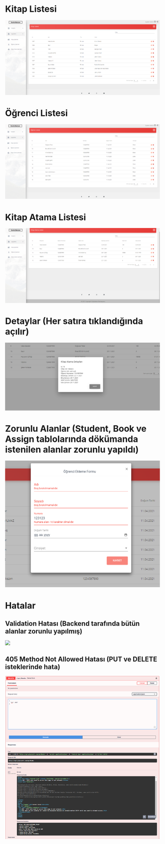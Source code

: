 # Kitap Listesi
![](https://github.com/polatemre/AngularAssessment/blob/master/Resimler/Kitap_Listesi.png?raw=true)
# Öğrenci Listesi
![](https://github.com/polatemre/AngularAssessment/blob/master/Resimler/%C3%96%C4%9Frenci_Listesi.png?raw=true)
# Kitap Atama Listesi
![](https://github.com/polatemre/AngularAssessment/blob/master/Resimler/Kitap_Atama_Listesi.png?raw=true)
# Detaylar (Her satıra tıklandığında açılır)
![](https://github.com/polatemre/AngularAssessment/blob/master/Resimler/Detaylar.png?raw=true)
# Zorunlu Alanlar (Student, Book ve Assign tablolarında dökümanda istenilen alanlar zorunlu yapıldı)
![](https://github.com/polatemre/AngularAssessment/blob/master/Resimler/Validations.png?raw=true)

# Hatalar
## Validation Hatası (Backend tarafında bütün alanlar zorunlu yapılmış)
![](https://github.com/polatemre/AngularAssessment/blob/master/Resimler/Validation_Hatas%C4%B1.png?raw=true)
## 405 Method Not Allowed Hatası (PUT ve DELETE isteklerinde hata)
![](https://github.com/polatemre/AngularAssessment/blob/master/Resimler/405_Method_Not_Allowed.png?raw=true)

